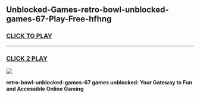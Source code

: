 
## Unblocked-Games-retro-bowl-unblocked-games-67-Play-Free-hfhng
<h3>
<a href="https://premium76.site?title=retro-bowl-unblocked-games-67&ref=20M">CLICK TO PLAY</a></h3>
<hr>

<h3>
<a href="https://premium76.site?title=retro-bowl-unblocked-games-67&ref=20M">CLICK 2 PLAY</a>
  
</h3>

<a href="https://premium76.site?title=retro-bowl-unblocked-games-67&ref=19M"><img src="https://clearcache.store/games.png"></a>


**retro-bowl-unblocked-games-67 games unblocked: Your Gateway to Fun and Accessible Online Gaming**
